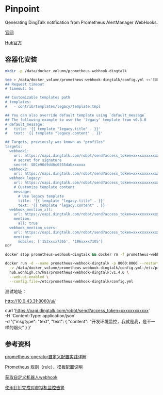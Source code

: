 # Pinpoint

Generating DingTalk notification from Prometheus AlertManager WebHooks.

[官网](https://github.com/timonwong/prometheus-webhook-dingtalk/tree/v1.4.0)

[Hub官方](https://hub.docker.com/r/timonwong/prometheus-webhook-dingtalk)

## 容器化安装

```sh
mkdir -p /data/docker_volumn/prometheus-webhook-dingtalk

tee > /data/docker_volumn/prometheus-webhook-dingtalk/config.yml <<'EOF'
## Request timeout
# timeout: 5s

## Customizable templates path
# templates:
#   - contrib/templates/legacy/template.tmpl

## You can also override default template using `default_message`
## The following example to use the 'legacy' template from v0.3.0
# default_message:
#   title: '{{ template "legacy.title" . }}'
#   text: '{{ template "legacy.content" . }}'

## Targets, previously was known as "profiles"
targets:
  webhook1:
    url: https://oapi.dingtalk.com/robot/send?access_token=xxxxxxxxxxxx
    # secret for signature
    secret: SECe90d9dd6c0555dabxxxxxx
  webhook2:
    url: https://oapi.dingtalk.com/robot/send?access_token=xxxxxxxxxxxx
  webhook_legacy:
    url: https://oapi.dingtalk.com/robot/send?access_token=xxxxxxxxxxxx
    # Customize template content
    message:
      # Use legacy template
      title: '{{ template "legacy.title" . }}'
      text: '{{ template "legacy.content" . }}'
  webhook_mention_all:
    url: https://oapi.dingtalk.com/robot/send?access_token=xxxxxxxxxxxx
    mention:
      all: true
  webhook_mention_users:
    url: https://oapi.dingtalk.com/robot/send?access_token=xxxxxxxxxxxx
    mention:
      mobiles: ['152xxxx7365', '186xxxx7105']
EOF

docker stop prometheus-webhook-dingtalk && docker rm -f prometheus-webhook-dingtalk

docker run -d --name prometheus-webhook-dingtalk -p 8060:8060 --restart=always \
  -v /data/docker_volumn/prometheus-webhook-dingtalk/config.yml:/etc/prometheus-webhook-dingtalk/config.yml  \
  hub.wonhigh.cn/k8s/prometheus-webhook-dingtalk:v1.4.0 \
  --web.ui-enabled \
  --config.file=/etc/prometheus-webhook-dingtalk/config.yml
```

测试地址：

http://10.0.43.31:8060/ui/

curl 'https://oapi.dingtalk.com/robot/send?access_token=xxxxxxxxxxxx' \
   -H 'Content-Type: application/json' \
   -d '{"msgtype": "text", 
        "text": {
             "content": "开发环境监控，我就是我，是不一样的烟火"
        }
      }'


## 参考资料

[prometheus-operator自定义配置实践详解](https://blog.csdn.net/fanren224/article/details/73090082/)

[Prometheus 规则（rule）、模板配置说明](https://www.cnblogs.com/zhoujinyi/p/11947750.html)

[获取自定义机器人webhook](https://ding-doc.dingtalk.com/doc#/serverapi2/qf2nxq)

[使用钉钉完成对虚拟机监控告警](https://www.jianshu.com/p/302e1291e929)
